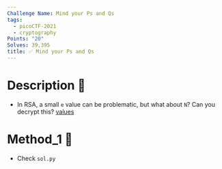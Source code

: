 ```yaml
---
Challenge Name: Mind your Ps and Qs
tags:
  - picoCTF-2021
  - cryptography
Points: "20"
Solves: 39,395
title: ✅ Mind your Ps and Qs
---
```

# Description 📄
- In RSA, a small `e` value can be problematic, but what about `N`? Can you decrypt this? [values](https://mercury.picoctf.net/static/38f30029ab93478310e906d3d084a4c1/values)
# Method_1 🧪
- Check `sol.py`
